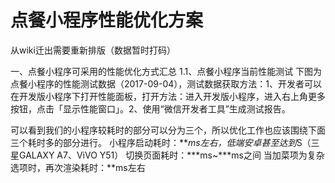 # 点餐小程序性能优化方案

从wiki迁出需要重新排版（数据暂时打码）


一、点餐小程序可采用的性能优化方式汇总
1.1、点餐小程序当前性能测试
下图为点餐小程序的性能测试数据（2017-09-04），测试数据获取方法：1、开发者可以在开发版小程序下打开性能面板，打开方法：进入开发版小程序，进入右上角更多按钮，点击「显示性能窗口」。2、使用“微信开发者工具”生成测试报告。

可以看到我们的小程序较耗时的部分可以分为三个，所以优化工作也应该围绕下面三个耗时多的部分进行。
小程序启动耗时：***ms左右，低端安卓甚至达到*S（三星GALAXY A7、ViVO Y51）
切换页面耗时：***ms~***ms之间
当加菜项为复杂选项时，再次渲染耗时：**ms左右


